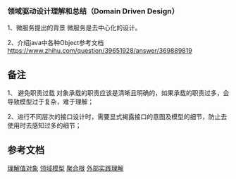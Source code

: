 ### 领域驱动设计理解和总结（Domain Driven Design）

1、微服务提出的背景
微服务是去中心化的设计。

2、介绍java中各种Object参考文档
https://www.zhihu.com/question/39651928/answer/369889819


## 备注
1、 避免职责过载
对象承载的职责应该是清晰且明确的，如果承载的职责过多，会导致模型过于复杂，难于理解；

2、进行不同层次的接口设计时，需要显式揭露接口的意图及模型的细节，防止去使用时去感知过多的细节；

## 参考文档
[理解值对象](https://cloud.tencent.com/developer/article/1790794)
[领域模型](https://www.zhihu.com/question/25089273)
[聚合根](https://zhuanlan.zhihu.com/p/146488464)
[外部实践理解](https://learn.lianglianglee.com/%E4%B8%93%E6%A0%8F/%E9%A2%86%E5%9F%9F%E9%A9%B1%E5%8A%A8%E8%AE%BE%E8%AE%A1%E5%AE%9E%E8%B7%B5%EF%BC%88%E5%AE%8C%EF%BC%89/012%20%E7%90%86%E8%A7%A3%E9%99%90%E7%95%8C%E4%B8%8A%E4%B8%8B%E6%96%87.md)
